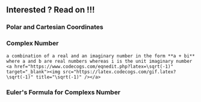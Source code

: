 ## Interested ? Read on !!!  

### Polar and Cartesian Coordinates

### Complex Number  
`
a combination of a real and an imaginary number in the form **a + bi**
where a and b are real numbers whereas i is the unit imaginary number <a href="https://www.codecogs.com/eqnedit.php?latex=\sqrt(-1)" target="_blank"><img src="https://latex.codecogs.com/gif.latex?\sqrt(-1)" title="\sqrt(-1)" /></a>  
`

### Euler's Formula for Complexs Number
